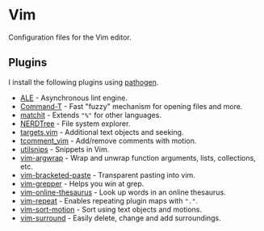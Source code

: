 # Vim

Configuration files for the Vim editor.

## Plugins

I install the following plugins using [pathogen](https://github.com/tpope/vim-pathogen).

* [ALE](https://github.com/w0rp/ale) - Asynchronous lint engine.
* [Command-T](https://github.com/wincent/command-t) - Fast "fuzzy" mechanism for opening files and more.
* [matchit](https://www.vim.org/scripts/script.php?script_id=39) - Extends `"%"` for other languages.
* [NERDTree](https://github.com/scrooloose/nerdtree) - File system explorer.
* [targets.vim](https://github.com/wellle/targets.vim) - Additional text objects and seeking.
* [tcomment_vim](https://github.com/tomtom/tcomment_vim) - Add/remove comments with motion.
* [utilsnips](https://github.com/SirVer/ultisnips) - Snippets in Vim.
* [vim-argwrap](https://github.com/FooSoft/vim-argwrap) - Wrap and unwrap function arguments, lists, collections, etc.
* [vim-bracketed-paste](https://github.com/ConradIrwin/vim-bracketed-paste) - Transparent pasting into vim.
* [vim-grepper](https://github.com/mhinz/vim-grepper) - Helps you win at grep.
* [vim-online-thesaurus](https://github.com/beloglazov/vim-online-thesaurus) - Look up words in an online thesaurus.
* [vim-repeat](https://github.com/tpope/vim-repeat) - Enables repeating plugin maps with `"."`.
* [vim-sort-motion](https://github.com/christoomey/vim-sort-motion) - Sort using text objects and motions.
* [vim-surround](https://github.com/tpope/vim-surround) - Easily delete, change and add surroundings.
